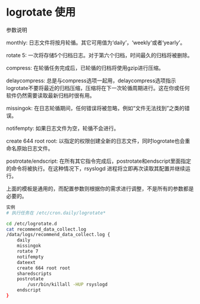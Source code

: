 # logrotate 使用

参数说明

monthly: 日志文件将按月轮循。其它可用值为‘daily’，‘weekly’或者‘yearly’。

rotate 5: 一次将存储5个归档日志。对于第六个归档，时间最久的归档将被删除。

compress: 在轮循任务完成后，已轮循的归档将使用gzip进行压缩。

delaycompress: 总是与compress选项一起用，delaycompress选项指示logrotate不要将最近的归档压缩，压缩将在下一次轮循周期进行。这在你或任何软件仍然需要读取最新归档时很有用。

missingok: 在日志轮循期间，任何错误将被忽略，例如“文件无法找到”之类的错误。

notifempty: 如果日志文件为空，轮循不会进行。

create 644 root root: 以指定的权限创建全新的日志文件，同时logrotate也会重命名原始日志文件。

postrotate/endscript: 在所有其它指令完成后，postrotate和endscript里面指定的命令将被执行。在这种情况下，rsyslogd 进程将立即再次读取其配置并继续运行。

上面的模板是通用的，而配置参数则根据你的需求进行调整，不是所有的参数都是必要的。

```bash
实例
# 执行任务在 /etc/cron.daily/logrotate*

cd /etc/logrotate.d
cat recommend_data_collect.log
/data/logs/recommend_data_collect.log {
    daily
    missingok
    rotate 7
    notifempty
    dateext
    create 664 root root
    sharedscripts
    postrotate
        /usr/bin/killall -HUP rsyslogd
    endscript
}

```